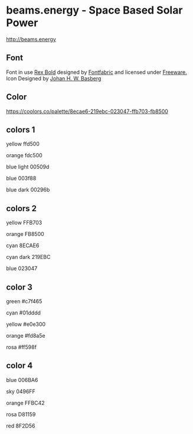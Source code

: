 # beams.energy - Space Based Solar Power
http://beams.energy


## Font


Font in use <a target="_blank" href="https://www.fontsquirrel.com/license/rex">Rex Bold</a> designed by
<a target="_blank" href="http://www.fontfabric.com/">Fontfabric</a>
and licensed under
<a target="_blank" href="http://www.fontfabric.com/">Freeware.</a>
Icon Designed by
<a target="_blank" href="https://thenounproject.com/Gatada">Johan H. W. Basberg</a>

## Color

https://coolors.co/palette/8ecae6-219ebc-023047-ffb703-fb8500


## colors 1

yellow ffd500

orange fdc500

blue light 00509d

blue 003f88

blue dark 00296b


## colors 2

yellow FFB703

orange FB8500

cyan 8ECAE6

cyan dark  219EBC

blue 023047


## color 3


green  #c7f465

cyan #01dddd

yellow #e0e300

orange #fd8a5e

rosa #ff598f


## color 4

blue 006BA6

sky 0496FF

orange FFBC42

rosa D81159

red 8F2D56











